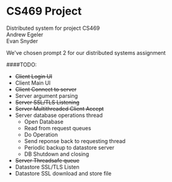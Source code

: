 # CS469 Project

Distributed system for project CS469 \
Andrew Egeler \
Evan Snyder

We've chosen prompt 2 for our distributed systems assignment

####TODO:
* ~~Client Login UI~~
* Client Main UI
* ~~Client Connect to server~~
* Server argument parsing
* ~~Server SSL/TLS Listening~~
* ~~Server Multithreaded Client Accept~~
* Server database operations thread
  * Open Database
  * Read from request queues
  * Do Operation
  * Send reponse back to requesting thread
  * Periodic backup to datastore server
  * DB Shutdown and closing
 * ~~Server Threadsafe queue~~
 * Datastore SSL/TLS Listen
 * Datastore SSL download and store file